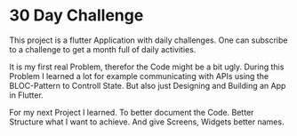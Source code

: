 # 30 Day Challenge

This project is a flutter Application with daily challenges. One can subscribe to a challenge to get a month full of daily activities.

It is my first real Problem, therefor the Code might be a bit ugly. 
During this Problem I learned a lot for example communicating with APIs using the BLOC-Pattern to Controll State. But also just Designing and Building an App in Flutter.

For my next Project I learned. To better document the Code. Better Structure what I want to achieve. And give Screens, Widgets better names.

